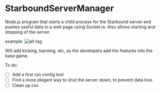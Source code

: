 StarboundServerManager
======================

Node.js program that starts a child process for the Starbound server and pushes useful data to a web page using Socket.io. Also allows starting and stopping of the server.

example:
![alt tag](http://i.imgur.com/KEwwdiD.gif)

Will add kicking, banning, etc, as the developers add the features into the base game.

To do:
- [ ] Add a first run config tool
- [ ] Find a more elegant way to shut the server down, to prevent data loss
- [ ] Clean up css
